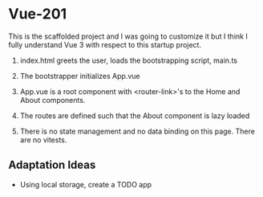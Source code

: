 # Vue-201

This is the scaffolded project and I was going to customize it but I think I fully understand Vue 3 with respect to this startup project.

1. index.html greets the user, loads the bootstrapping script, main.ts

2. The bootstrapper initializes App.vue

3. App.vue is a root component with &lt;router-link&gt;'s to the Home and About components.

4. The routes are defined such that the About component is lazy loaded

5. There is no state management and no data binding on this page.  There are no vitests.

## Adaptation Ideas

* Using local storage, create a TODO app

